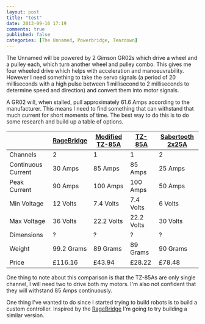 ```yaml
---
layout: post
title: "test"
date: 2013-09-16 17:19
comments: true
published: false
categories: [The Unnamed, Powerbridge, Teardown]
---
```

The Unnamed will be powered by 2 Gimson GR02s which drive a wheel and a pulley each, which turn another wheel and pulley combo. This gives me four wheeled drive which helps with acceleration and manoeuvrability. However I need something to take the servo signals (a period of 20 milliseconds with a high pulse between 1 millisecond to 2 milliseconds to determine speed and direction) and convert them into motor signals.

A GR02 will, when stalled, pull approximately 61.6 Amps according to the manufacturer. This means I need to find something that can withstand that much current for short moments of time. The best way to do this is to do some research and build up a table of options.

|&nbsp;|[RageBridge](http://e0designs.com/products/ragebridge/)|[Modified TZ-85A](http://www.botbitz.com/index.php?route=product/product&path=59&product_id=59)|[TZ-85A](http://www.hobbyking.com/hobbyking/store/__29644__Turnigy_Brushless_ESC_85A_w_5A_SBEC_UK_Warehouse_.html)|[Sabertooth 2x25A](http://www.dimensionengineering.com/products/sabertooth2x25)
|---------|----------|---------|------|--
|Channels | 2 | 1 | 1 | 2
|Continuous Current | 30 Amps | 85 Amps | 85 Amps | 25 Amps
|Peak Current | 90 Amps | 100 Amps | 100 Amps | 50 Amps
|Min Voltage | 12 Volts | 7.4 Volts | 7.4 Volts | 6 Volts
|Max Voltage | 36 Volts | 22.2 Volts | 22.2 Volts | 30 Volts
|Dimensions | ? | ? | ? | ? 
|Weight | 99.2 Grams | 89 Grams | 89 Grams | 90 Grams
|Price | &pound;116.16 | &pound;43.94 | &pound;28.22 | &pound;78.48|

One thing to note about this comparison is that the TZ-85As are only single channel, I will need two to drive both my motors. I'm also not confident that they will withstand 85 Amps continuously. <!-- more when I receive mine -->

One thing I've wanted to do since I started trying to build robots is to build a custom controller. Inspired by the [RageBridge](http://www.etotheipiplusone.net/?cat=85) I'm going to try building a similar version.

